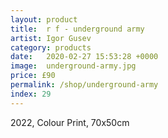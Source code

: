 ```yaml
---
layout: product
title:  r f - underground army
artist: Igor Gusev
category: products
date:   2020-02-27 15:53:28 +0000
image:  underground-army.jpg
price: £90
permalink: /shop/underground-army
index: 29
---
```

2022, Colour Print, 70x50cm
